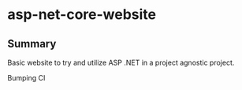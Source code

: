 # asp-net-core-website

## Summary
Basic website to try and utilize ASP .NET in a project agnostic project.

Bumping CI
